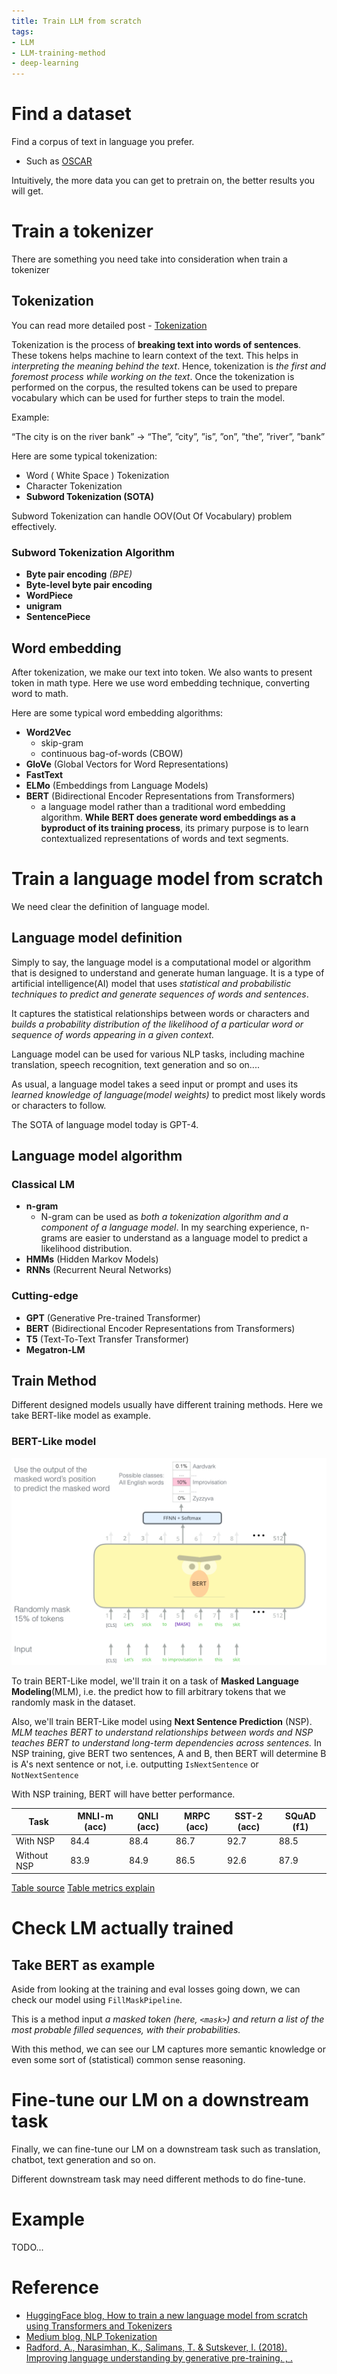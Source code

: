 ```yaml
---
title: Train LLM from scratch
tags:
- LLM
- LLM-training-method
- deep-learning
---
```


# Find a dataset

Find a corpus of text in language you prefer.
*  Such as [OSCAR](https://oscar-project.org/)

Intuitively, the more data you can get to pretrain on, the better results you will get.

# Train a tokenizer

There are something you need take into consideration when train a tokenizer

## Tokenization

You can read more detailed post - [Tokenization](Deep_Learning_And_Machine_Learning/NLP/basic/tokenization.md)

Tokenization is the process of **breaking text into words of sentences**. These tokens helps machine to learn context of the text. This helps in *interpreting the meaning behind the text*. Hence, tokenization is *the first and foremost process while working on the text*. Once the tokenization is performed on the corpus, the resulted tokens can be used to prepare vocabulary which can be used for further steps to train the model.

Example:

“The city is on the river bank” -> “The”, ”city”, ”is”, ”on”, ”the”, ”river”, ”bank”

Here are some typical tokenization:
* Word ( White Space ) Tokenization
* Character Tokenization
* **Subword Tokenization (SOTA)**


Subword Tokenization can handle OOV(Out Of Vocabulary) problem effectively.

### Subword Tokenization Algorithm

* **Byte pair encoding** *(BPE)*
* **Byte-level byte pair encoding**
* **WordPiece**
* **unigram**
* **SentencePiece**

## Word embedding

After tokenization, we make our text into token. We also wants to present token in math type. Here we use word embedding technique, converting word to math.

Here are some typical word embedding algorithms:

* **Word2Vec**
	* skip-gram
	* continuous bag-of-words (CBOW)
* **GloVe** (Global Vectors for Word Representations)
* **FastText**
* **ELMo** (Embeddings from Language Models)
* **BERT** (Bidirectional Encoder Representations from Transformers)
	* a language model rather than a traditional word embedding algorithm. **While BERT does generate word embeddings as a byproduct of its training process**, its primary purpose is to learn contextualized representations of words and text segments.

# Train a language model from scratch

We need clear the definition of language model.

## Language model definition

Simply to say, the language model is  a computational model or algorithm that is designed to understand and generate human language. It is a type of artificial intelligence(AI) model that uses *statistical and probabilistic techniques to predict and generate sequences of words and sentences*. 

It captures the statistical relationships between words or characters and *builds a probability distribution of the likelihood of a particular word or sequence of words appearing in a given context.*

Language model can be used for various NLP tasks, including machine translation, speech recognition, text generation and so on.... 

As usual, a language model takes a seed input or prompt and uses its *learned knowledge of language(model weights)* to predict most likely words or characters to follow.

The SOTA of language model today is GPT-4.

## Language model algorithm


### Classical LM

* **n-gram**
	* N-gram can be used as *both a tokenization algorithm and a component of a language model*. In my searching experience, n-grams are easier to understand as a language model to predict a likelihood distribution.
* **HMMs** (Hidden Markov Models)
* **RNNs** (Recurrent Neural Networks)

### Cutting-edge

* **GPT** (Generative Pre-trained Transformer)
* **BERT** (Bidirectional Encoder Representations from Transformers)
* **T5** (Text-To-Text Transfer Transformer)
* **Megatron-LM**

## Train Method

Different designed models usually have different training methods. Here we take BERT-like model as example.

### BERT-Like model

![](Deep_Learning_And_Machine_Learning/LLM/train/attachments/Pasted%20image%2020230629104307.png)

To train BERT-Like model, we'll train it on a task of **Masked Language Modeling**(MLM), i.e. the predict how to fill arbitrary tokens that we randomly mask in the dataset.

Also, we'll train BERT-Like model using **Next Sentence Prediction** (NSP). *MLM teaches BERT to understand relationships between words and NSP teaches BERT to understand long-term dependencies across sentences.* In NSP training, give BERT two sentences, A and B, then BERT will determine B is A's next sentence or not, i.e. outputting `IsNextSentence` or `NotNextSentence`

With NSP training, BERT will have better performance.

| Task | MNLI-m (acc) | QNLI (acc) | MRPC (acc) | SST-2 (acc) | SQuAD (f1) |
| --- | --- | --- | --- | --- | --- |
| With NSP | 84.4 | 88.4 | 86.7 | 92.7 | 88.5 |
| Without NSP | 83.9 | 84.9 | 86.5 | 92.6 | 87.9 |

[Table source](https://arxiv.org/pdf/1810.04805.pdf)
[Table metrics explain](Deep_Learning_And_Machine_Learning/LLM/metircs/some_task.md)


# Check LM actually trained

## Take BERT as example

Aside from looking at the training and eval losses going down, we can check our model using `FillMaskPipeline`.

This is a method input *a masked token (here, `<mask>`) and return a list of the most probable filled sequences, with their probabilities.*

With this method, we can see our LM captures more semantic knowledge or even some sort of (statistical) common sense reasoning.

# Fine-tune our LM on a downstream task

Finally, we can fine-tune our LM on a downstream task such as translation, chatbot, text generation and so on. 

Different downstream task may need different methods to do fine-tune.

# Example

TODO...


# Reference

* [HuggingFace blog, How to train a new language model from scratch using Transformers and Tokenizers](https://huggingface.co/blog/how-to-train)
* [Medium blog, NLP Tokenization](https://medium.com/nerd-for-tech/nlp-tokenization-2fdec7536d17)
* [Radford, A., Narasimhan, K., Salimans, T. & Sutskever, I. (2018). Improving language understanding by generative pre-training. , .](https://s3-us-west-2.amazonaws.com/openai-assets/research-covers/language-unsupervised/language_understanding_paper.pdf)

